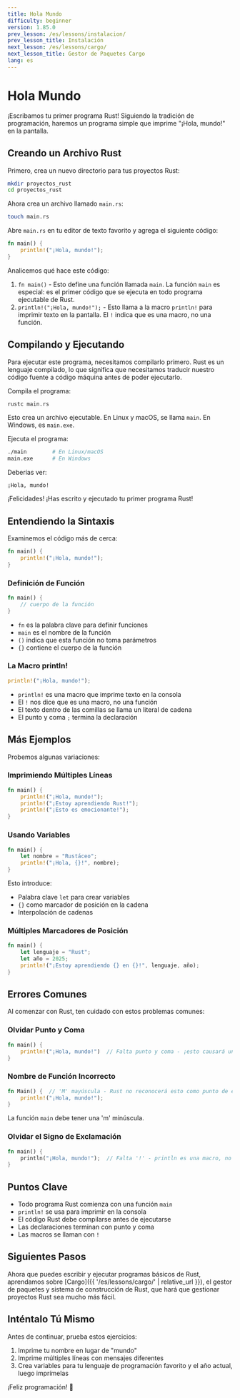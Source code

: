 ```yaml
---
title: Hola Mundo
difficulty: beginner
version: 1.85.0
prev_lesson: /es/lessons/instalacion/
prev_lesson_title: Instalación
next_lesson: /es/lessons/cargo/
next_lesson_title: Gestor de Paquetes Cargo
lang: es
---
```


# Hola Mundo

¡Escribamos tu primer programa Rust! Siguiendo la tradición de programación, haremos un programa simple que imprime "¡Hola, mundo!" en la pantalla.

## Creando un Archivo Rust

Primero, crea un nuevo directorio para tus proyectos Rust:

```bash
mkdir proyectos_rust
cd proyectos_rust
```

Ahora crea un archivo llamado `main.rs`:

```bash
touch main.rs
```

Abre `main.rs` en tu editor de texto favorito y agrega el siguiente código:

```rust
fn main() {
    println!("¡Hola, mundo!");
}
```

Analicemos qué hace este código:

1. `fn main()` - Esto define una función llamada `main`. La función `main` es especial: es el primer código que se ejecuta en todo programa ejecutable de Rust.
2. `println!("¡Hola, mundo!");` - Esto llama a la macro `println!` para imprimir texto en la pantalla. El `!` indica que es una macro, no una función.

## Compilando y Ejecutando

Para ejecutar este programa, necesitamos compilarlo primero. Rust es un lenguaje compilado, lo que significa que necesitamos traducir nuestro código fuente a código máquina antes de poder ejecutarlo.

Compila el programa:

```bash
rustc main.rs
```

Esto crea un archivo ejecutable. En Linux y macOS, se llama `main`. En Windows, es `main.exe`.

Ejecuta el programa:

```bash
./main        # En Linux/macOS
main.exe      # En Windows
```

Deberías ver:

```
¡Hola, mundo!
```

¡Felicidades! ¡Has escrito y ejecutado tu primer programa Rust!

## Entendiendo la Sintaxis

Examinemos el código más de cerca:

```rust
fn main() {
    println!("¡Hola, mundo!");
}
```

### Definición de Función

```rust
fn main() {
    // cuerpo de la función
}
```

- `fn` es la palabra clave para definir funciones
- `main` es el nombre de la función
- `()` indica que esta función no toma parámetros
- `{}` contiene el cuerpo de la función

### La Macro println!

```rust
println!("¡Hola, mundo!");
```

- `println!` es una macro que imprime texto en la consola
- El `!` nos dice que es una macro, no una función
- El texto dentro de las comillas se llama un literal de cadena
- El punto y coma `;` termina la declaración

## Más Ejemplos

Probemos algunas variaciones:

### Imprimiendo Múltiples Líneas

```rust
fn main() {
    println!("¡Hola, mundo!");
    println!("¡Estoy aprendiendo Rust!");
    println!("¡Esto es emocionante!");
}
```

### Usando Variables

```rust
fn main() {
    let nombre = "Rustáceo";
    println!("¡Hola, {}!", nombre);
}
```

Esto introduce:
- Palabra clave `let` para crear variables
- `{}` como marcador de posición en la cadena
- Interpolación de cadenas

### Múltiples Marcadores de Posición

```rust
fn main() {
    let lenguaje = "Rust";
    let año = 2025;
    println!("¡Estoy aprendiendo {} en {}!", lenguaje, año);
}
```

## Errores Comunes

Al comenzar con Rust, ten cuidado con estos problemas comunes:

### Olvidar Punto y Coma

```rust
fn main() {
    println!("¡Hola, mundo!")  // Falta punto y coma - ¡esto causará un error!
}
```

### Nombre de Función Incorrecto

```rust
fn Main() {  // 'M' mayúscula - Rust no reconocerá esto como punto de entrada
    println!("¡Hola, mundo!");
}
```

La función `main` debe tener una 'm' minúscula.

### Olvidar el Signo de Exclamación

```rust
fn main() {
    println("¡Hola, mundo!");  // Falta '!' - println es una macro, no una función
}
```

## Puntos Clave

- Todo programa Rust comienza con una función `main`
- `println!` se usa para imprimir en la consola
- El código Rust debe compilarse antes de ejecutarse
- Las declaraciones terminan con punto y coma
- Las macros se llaman con `!`

## Siguientes Pasos

Ahora que puedes escribir y ejecutar programas básicos de Rust, aprendamos sobre [Cargo]({{ '/es/lessons/cargo/' | relative_url }}), el gestor de paquetes y sistema de construcción de Rust, que hará que gestionar proyectos Rust sea mucho más fácil.

## Inténtalo Tú Mismo

Antes de continuar, prueba estos ejercicios:

1. Imprime tu nombre en lugar de "mundo"
2. Imprime múltiples líneas con mensajes diferentes
3. Crea variables para tu lenguaje de programación favorito y el año actual, luego imprímelas

¡Feliz programación! 🦀